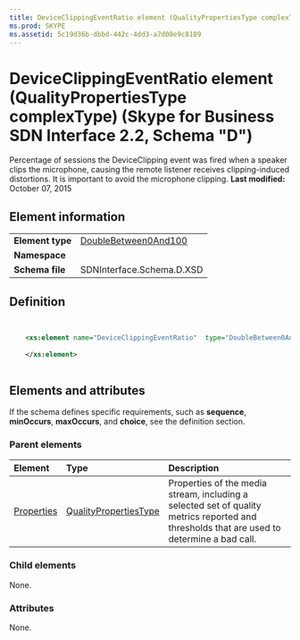 ```yaml
---
title: DeviceClippingEventRatio element (QualityPropertiesType complexType) (Skype for Business SDN Interface 2.2, Schema "D")
ms.prod: SKYPE
ms.assetid: 5c19d36b-dbbd-442c-4dd3-a7d00e9c8109
---
```



# DeviceClippingEventRatio element (QualityPropertiesType complexType) (Skype for Business SDN Interface 2.2, Schema "D")
Percentage of sessions the DeviceClipping event was fired when a speaker clips the microphone, causing the remote listener receives clipping-induced distortions. It is important to avoid the microphone clipping. 
 **Last modified:** October 07, 2015
  
    
    


## Element information


|||
|:-----|:-----|
|**Element type**| [DoubleBetween0And100](doublebetween0and100-simpletype.md)|
|**Namespace**||
|**Schema file**|SDNInterface.Schema.D.XSD |
   

## Definition


```XML


    <xs:element name="DeviceClippingEventRatio"  type="DoubleBetween0And100">
    
    </xs:element>
  
```


## Elements and attributes

If the schema defines specific requirements, such as **sequence**, **minOccurs**, **maxOccurs**, and **choice**, see the definition section. 
  
    
    

### Parent elements



|**Element**|**Type**|**Description**|
|:-----|:-----|:-----|
| [Properties](properties-element-qualitytype-complextype-1.md)| [QualityPropertiesType](qualitypropertiestype-complextype.md)|Properties of the media stream, including a selected set of quality metrics reported and thresholds that are used to determine a bad call. |
   

### Child elements

None. 
  
    
    

### Attributes

None. 
  
    
    

